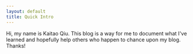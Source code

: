 ```yaml
---
layout: default
title: Quick Intro
---
```

Hi, my name is Kaitao Qiu. This blog is a way for me to document what I've learned and hopefully help others who happen to chance upon my blog. Thanks!
